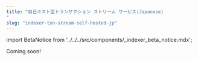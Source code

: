 ```yaml
---
title: "自己ホスト型トランザクション ストリーム サービス(Japanese)
"
slug: "indexer-txn-stream-self-hosted-jp"
---
```


import BetaNotice from '../../../src/components/\_indexer_beta_notice.mdx';

<BetaNotice />

Coming soon!
